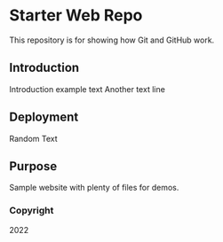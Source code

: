 # Starter Web Repo

This repository is for showing how Git and GitHub work.

## Introduction 
Introduction example text
Another text line
## Deployment
Random Text

## Purpose

Sample website with plenty of files for demos.

### Copyright
2022